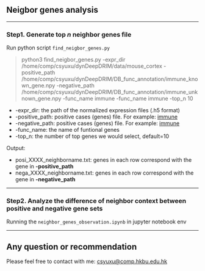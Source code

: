 ## Neigbor genes analysis

***

### Step1. Generate top $n$ neighbor genes file 
Run python script `find_neigbor_genes.py`
> python3 find_neigbor_genes.py -expr_dir /home/comp/csyuxu/dynDeepDRIM/data/mouse_cortex -positive_path /home/comp/csyuxu/dynDeepDRIM/DB_func_annotation/immune_known_gene.npy -negative_path /home/comp/csyuxu/dynDeepDRIM/DB_func_annotation/immune_unknown_gene.npy -func_name immune -func_name immune -top_n 10
* -expr_dir: the path of the normalized expression files (.h5 format)
* -positive_path: positive cases (genes) file. For example: [immune](https://github.com/yuxu-1/dynDeepDRIM/blob/master/DB_func_annotation/immune_known_gene.npy)
* -negative_path: positive cases (genes) file. For example: [immune](https://github.com/yuxu-1/dynDeepDRIM/blob/master/DB_func_annotation/immune_unknown_gene.npy)
* -func_name: the name of funtional genes
* -top_n: the number of top genes we would select, default=10  

Output: 
* posi_XXXX_neighborname.txt: genes in each row correspond with the gene in **-positive_path**
* nega_XXXX_neighborname.txt: genes in each row correspond with the gene in **-negative_path**

***

### Step2. Analyze the difference of neighbor context between positive and negative gene sets   
Running the `neighbor_genes_observation.ipynb` in jupyter notebook env

***

## Any question or recommendation
Please feel free to contact with me: csyuxu@comp.hkbu.edu.hk